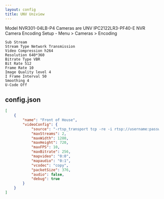 ```yaml
---
layout: config
title: UNV Uniview
---
```

Model NVR301-04LB-P4
Cameras are UNV IPC2122LR3-PF40-E
NVR Camera Encoding Setup - Menu > Cameras > Encoding

```
Sub Stream
Stream Type Network Transmission
Video Compression h264
Resolution 640*360
Bitrate Type VBR
Bit Rate 512
Frame Rate 10
Image Quality level 4
I Frame Interval 50
Smoothing 4
U-Code Off
```

## config.json

```json
[
    {
        "name": "Front of House",
        "videoConfig": {
            "source": "-rtsp_transport tcp -re -i rtsp://username:password@ipaddress:554/unicast/c1/s1/live",
            "maxStreams": 2,
            "maxWidth": 1280,
            "maxHeight": 720,
            "maxFPS": 10,
            "maxBitrate": 256,
            "mapvideo": "0:0",
            "mapaudio": "0:1",
            "vcodec": "copy",
            "packetSize": 376,
            "audio": false,
            "debug": true
        }
    }
]
```
